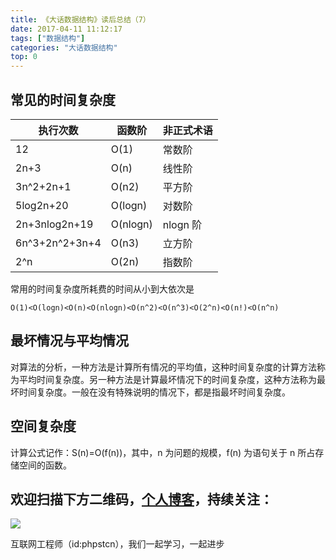 ```yaml
---
title: 《大话数据结构》读后总结（7）
date: 2017-04-11 11:12:17
tags: ["数据结构"]
categories: "大话数据结构"
top: 0
---
```


## 常见的时间复杂度

执行次数 | 函数阶 |  非正式术语
-|-|-
12 | O(1) |常数阶|
2n+3 | O(n) | 线性阶 |
3n^2+2n+1 |O(n2) | 平方阶 |
5log2n+20 | O(logn) | 对数阶 |
2n+3nlog2n+19 | O(nlogn) |nlogn 阶 |
6n^3+2n^2+3n+4 |O(n3) | 立方阶|
2^n	 | 	O(2n) | 指数阶 |

常用的时间复杂度所耗费的时间从小到大依次是

```
O(1)<O(logn)<O(n)<O(nlogn)<O(n^2)<O(n^3)<O(2^n)<O(n!)<O(n^n)
```

## 最坏情况与平均情况

对算法的分析，一种方法是计算所有情况的平均值，这种时间复杂度的计算方法称为平均时间复杂度。另一种方法是计算最坏情况下的时间复杂度，这种方法称为最坏时间复杂度。一般在没有特殊说明的情况下，都是指最坏时间复杂度。

## 空间复杂度

计算公式记作：S(n)=O(f(n))，其中，n 为问题的规模，f(n) 为语句关于 n 所占存储空间的函数。

## 欢迎扫描下方二维码，[个人博客](https://www.phpst.cn)，持续关注：

![](https://ww1.sinaimg.cn/large/a616b9a4gy1g4xzv954a4j20760763yo.jpg)

互联网工程师（id:phpstcn），我们一起学习，一起进步
